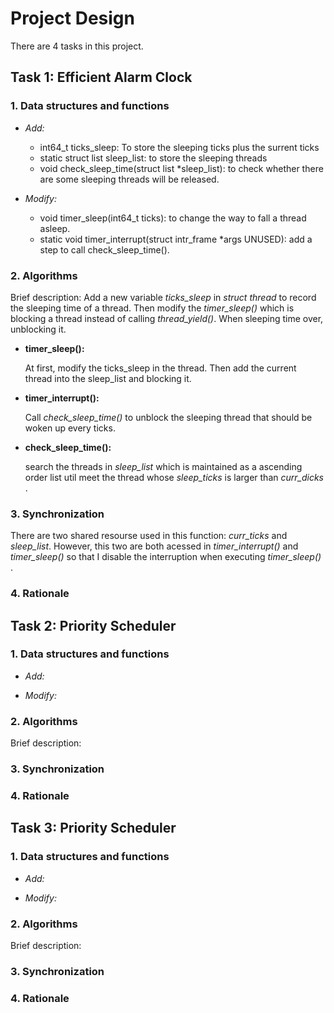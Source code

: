 # Project Design
  There are 4 tasks in this project.
## Task 1: Efficient Alarm Clock
### 1. Data structures and functions

+ *Add:*
     
     * int64_t ticks_sleep: To store the sleeping ticks plus the surrent ticks 
     * static struct list sleep_list: to store the sleeping threads
     * void check_sleep_time(struct list *sleep_list): to check whether there are some sleeping threads will be released.
     
+ *Modify:*     
     
     * void timer_sleep(int64_t ticks): to change the way to fall a thread asleep.
     * static void timer_interrupt(struct intr_frame *args UNUSED): add a step to call check_sleep_time().

### 2. Algorithms

Brief description:
    Add a new variable *ticks_sleep* in *struct thread* to record the sleeping time of a thread. Then modify the *timer_sleep()* which is blocking a thread instead of calling *thread_yield()*. When sleeping time over, unblocking it.
  + **timer_sleep():**
    
       At first, modify the ticks_sleep in the thread. 
       Then add the current thread into the sleep_list and blocking it.
        
  + **timer_interrupt():**
        
       Call *check_sleep_time()* to unblock the sleeping thread that should be woken up every ticks.
        
  + **check_sleep_time():**
    
       search the threads in *sleep_list* which is maintained as a ascending order list util meet the thread whose *sleep_ticks* is larger than *curr_dicks* .
        
### 3. Synchronization

   There are two shared resourse used in this function: *curr_ticks* and *sleep_list*. However, this two are both acessed in *timer_interrupt()* and *timer_sleep()* so that I disable the interruption when executing *timer_sleep()* .
    
 ### 4. Rationale
 
 
 ## Task 2: Priority Scheduler
 ### 1. Data structures and functions

+ *Add:*


+ *Modify:* 


### 2. Algorithms

Brief description:


### 3. Synchronization
### 4. Rationale

 
 ## Task 3: Priority Scheduler
 ### 1. Data structures and functions

+ *Add:*


+ *Modify:* 


### 2. Algorithms

Brief description:


### 3. Synchronization
### 4. Rationale
